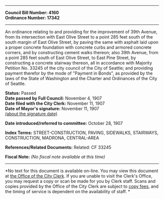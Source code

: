 * * * * *  
  
**Council Bill Number: [](#h0)[](#h2)4160**   
**Ordinance Number: 17342**  
  
* * * * *  
  
An ordinance relating to and providing for the improvement of 39th Avenue, from its intersection with East Olive Street to a point 285 feet south of the south margin of East Olive Street, by paving the same with asphalt laid upon a proper concrete foundation with concrete curbs and armored concrete corners, and by constructing cement walks thereon; also 39th Avenue, from a point 285 feet south of East Olive Street, to East Pine Street, by constructing a concrete stairway thereon, all in accordance with Majority Petition No. 33245 of the city council of the City of Seattle; and providing payment therefor by the mode of "Payment in Bonds", as provided by the laws of the State of Washington and the Charter and Ordinances of the City of Seattle.  
  
**Status:** Passed   
**Date passed by Full Council:** November 4, 1907   
**Date filed with the City Clerk:** November 11, 1907   
**Date of Mayor's signature:** November 11, 1907   
[(about the signature date)](/~public/approvaldate.htm)   
  
  
**Date introduced/referred to committee:** October 28, 1907   
  
**Index Terms:** STREET-CONSTRUCTION, PAVING, SIDEWALKS, STAIRWAYS, CONSTRUCTION, MADRONA, CENTRAL-AREA  
  
**References/Related Documents:** Related: CF 33245  
  
**Fiscal Note:** *(No fiscal note available at this time)*  
  
* * * * *  
  
*No text for this document is available on-line. You may view this document at [the Office of the City Clerk](http://www.seattle.gov/leg/clerk/contactUs.htm). If you are unable to visit the Clerk's Office, you may request a copy or scan be made for you by Clerk staff. Scans and copies provided by the Office of the City Clerk are subject to [copy fees](http://clerk.seattle.gov/~public/clerkfees.htm), and the timing of service is dependent on the availability of staff. *  
  
  
